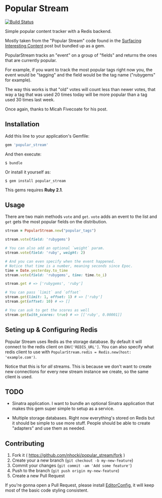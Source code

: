 # Popular Stream

[![Build Status](https://travis-ci.org/nhocki/popular_streams.svg?branch=master)](https://travis-ci.org/nhocki/popular_streams)

Simple popular content tracker with a Redis backend.

Mostly taken from the "Popular Stream" code found in the
[Surfacing Interesting Content](http://stdout.heyzap.com/2013/04/08/surfacing-interesting-content/)
post but bundled up as a gem.

PopularStream tracks an "event" on a group of "fields" and returns the ones that
are currently popular.

For example, if you want to track the most popular tags right now you, the event
would be "tagging" and the field would be the tag name ("rubygems" for example).

The way this works is that "old" votes will count less than newer votes, that way
a tag that was used 20 times today will be more popular than a tag used 30 times
last week.

Once again, thanks to Micah Fivecoate for his post.

## Installation

Add this line to your application's Gemfile:

```ruby
gem 'popular_stream'
```

And then execute:

    $ bundle

Or install it yourself as:

    $ gem install popular_stream

This gems requires **Ruby 2.1**.

## Usage

There are two main methods `vote` and `get`. `vote` adds an event to the list
and `get` gets the most popular fields on the distribution.

```ruby
stream = PopularStream.new("popular_tags")

stream.vote(field: 'rubygems')

# You can also add an optional `weight` param.
stream.vote(field: 'ruby', weight: 2)

# And you can even specify when the event happened.
# Notice that time is a number, meaning seconds since Epoc.
time = Date.yesterday.to_time
stream.vote(field: 'rubygems', time: time.to_i)

stream.get # => ['rubygems', 'ruby']

# You can pass `limit` and `offset`
stream.get(limit: 1, offset: 1) # => ['ruby']
stream.get(offset: 10) # => []

# You can ask to get the scores as well
stream.get(with_scores: true) # => [['ruby', 0.00001]]
```

## Seting up & Configuring Redis

Popular Stream uses Redis as the storage database. By default it will connect to
the redis client on `ENV['REDIS_URL']`. You can also specify what redis client to
use with `PopularStream.redis = Redis.new(host: 'example.com')`.

Notice that this is for *all* streams. This is because we don't want to create new
connections for every new stream instance we create, so the same client is used.

## TODO

* Sinatra application. I want to bundle an optional Sinatra application that
makes this gem super simple to setup as a service.

* Multiple storage databases. Right now everything's stored on Redis but it should
be simple to use more stuff. People should be able to create "adapters" and use
them as needed.

## Contributing

1. Fork it ( https://github.com/nhocki/popular_stream/fork )
2. Create your a new branch (`git checkout -b my-new-feature`)
3. Commit your changes (`git commit -am 'Add some feature'`)
4. Push to the branch (`git push origin my-new-feature`)
5. Create a new Pull Request

If you're gonna open a Pull Request, please install [EditorConfig](http://editorconfig.org/),
it will keep most of the basic code styling consistent.
